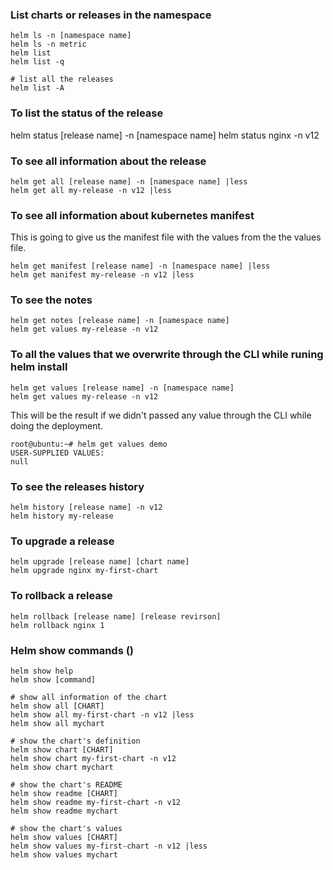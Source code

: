### List charts or releases in the namespace
```
helm ls -n [namespace name]
helm ls -n metric
helm list
helm list -q

# list all the releases
helm list -A
```

### To list the status of the release
helm status [release name] -n [namespace name]
helm status nginx -n v12

### To see all information about the release
```
helm get all [release name] -n [namespace name] |less
helm get all my-release -n v12 |less
```

### To see all information about kubernetes manifest
This is going to give us the manifest file with the values from the the values file. 
```
helm get manifest [release name] -n [namespace name] |less
helm get manifest my-release -n v12 |less
```

### To see the notes
```
helm get notes [release name] -n [namespace name] 
helm get values my-release -n v12 
```

### To all the values that we overwrite through the CLI while runing helm install
```
helm get values [release name] -n [namespace name] 
helm get values my-release -n v12 
```

This will be the result if we didn't passed any value through the CLI while doing the deployment.
```
root@ubuntu:~# helm get values demo
USER-SUPPLIED VALUES:
null
```

### To see the releases history
```
helm history [release name] -n v12
helm history my-release
```

### To upgrade a release
```
helm upgrade [release name] [chart name]
helm upgrade nginx my-first-chart
```

### To rollback a release
```
helm rollback [release name] [release revirson]
helm rollback nginx 1
```

### Helm show commands ()
```
helm show help
helm show [command]
```
```
# show all information of the chart
helm show all [CHART]   
helm show all my-first-chart -n v12 |less
helm show all mychart
```
```
# show the chart's definition
helm show chart [CHART] 
helm show chart my-first-chart -n v12
helm show chart mychart
```
```
# show the chart's README      
helm show readme [CHART]       
helm show readme my-first-chart -n v12
helm show readme mychart
```
```
# show the chart's values
helm show values [CHART]       
helm show values my-first-chart -n v12 |less
helm show values mychart
```


